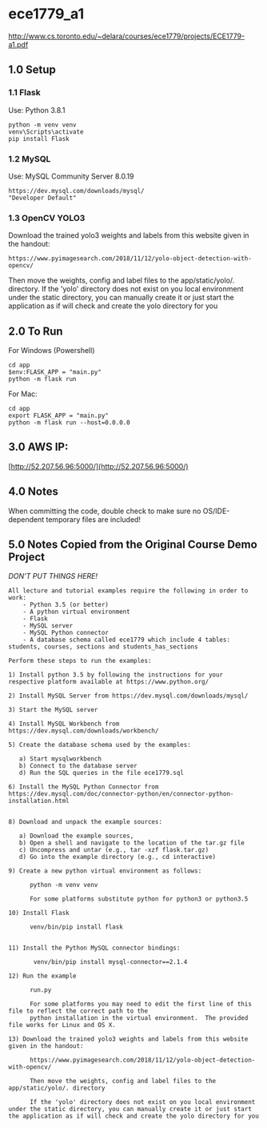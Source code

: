 # ece1779_a1
http://www.cs.toronto.edu/~delara/courses/ece1779/projects/ECE1779-a1.pdf


## 1.0 Setup


### 1.1 Flask
Use: Python 3.8.1
```
python -m venv venv
venv\Scripts\activate
pip install Flask
```


### 1.2 MySQL
Use: MySQL Community Server 8.0.19
```
https://dev.mysql.com/downloads/mysql/
"Developer Default"
```


### 1.3 OpenCV YOLO3
Download the trained yolo3 weights and labels from this website given in the handout:
```
https://www.pyimagesearch.com/2018/11/12/yolo-object-detection-with-opencv/
```

Then move the weights, config and label files to the app/static/yolo/. directory.
If the 'yolo' directory does not exist on you local environment under the static directory, you can manually create it or just start the application as if will check and create the yolo directory for you


## 2.0 To Run

For Windows (Powershell)
```
cd app
$env:FLASK_APP = "main.py"
python -m flask run
```

For Mac:
```
cd app
export FLASK_APP = "main.py"
python -m flask run --host=0.0.0.0
```


## 3.0 AWS IP:

[http://52.207.56.96:5000/](http://52.207.56.96:5000/)


## 4.0 Notes
When committing the code, double check to make sure no OS/IDE-dependent temporary files are included!


## 5.0 Notes Copied from the Original Course Demo Project
*DON'T PUT THINGS HERE!*
```
All lecture and tutorial examples require the following in order to work:
    - Python 3.5 (or better)
    - A python virtual environment
    - Flask
    - MySQL server
    - MySQL Python connector
    - A database schema called ece1779 which include 4 tables: students, courses, sections and students_has_sections

Perform these steps to run the examples:

1) Install python 3.5 by following the instructions for your respective platform available at https://www.python.org/

2) Install MySQL Server from https://dev.mysql.com/downloads/mysql/

3) Start the MySQL server

4) Install MySQL Workbench from https://dev.mysql.com/downloads/workbench/

5) Create the database schema used by the examples:

   a) Start mysqlworkbench
   b) Connect to the database server
   d) Run the SQL queries in the file ece1779.sql

6) Install the MySQL Python Connector from https://dev.mysql.com/doc/connector-python/en/connector-python-installation.html


8) Download and unpack the example sources:

   a) Download the example sources,
   b) Open a shell and navigate to the location of the tar.gz file
   c) Uncompress and untar (e.g., tar -xzf flask.tar.gz)
   d) Go into the example directory (e.g., cd interactive)

9) Create a new python virtual environment as follows:

      python -m venv venv

      For some platforms substitute python for python3 or python3.5

10) Install Flask

      venv/bin/pip install flask


11) Install the Python MySQL connector bindings:

       venv/bin/pip install mysql-connector==2.1.4

12) Run the example

      run.py

      For some platforms you may need to edit the first line of this file to reflect the correct path to the
      python installation in the virtual environment.  The provided file works for Linux and OS X.

13) Download the trained yolo3 weights and labels from this website given in the handout:

      https://www.pyimagesearch.com/2018/11/12/yolo-object-detection-with-opencv/

      Then move the weights, config and label files to the app/static/yolo/. directory

      If the 'yolo' directory does not exist on you local environment under the static directory, you can manually create it or just start the application as if will check and create the yolo directory for you
```
